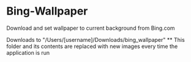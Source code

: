 # Bing-Wallpaper
Download and set wallpaper to current background from Bing.com

Downloads to "/Users/[username]/Downloads/bing_wallpaper"
** This folder and its contents are replaced with new images every time the application is run

